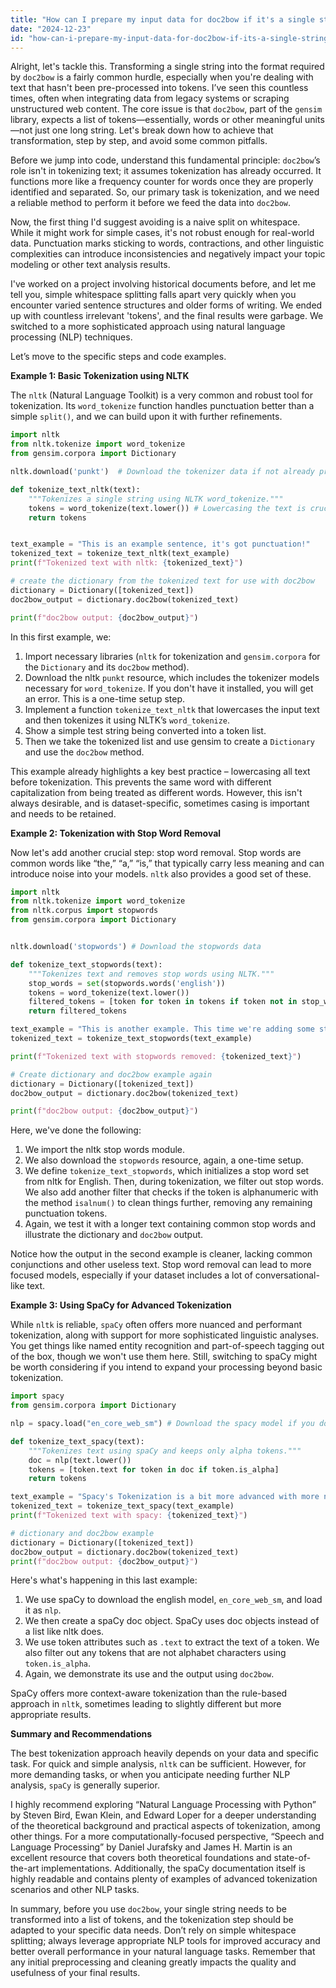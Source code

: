 ```yaml
---
title: "How can I prepare my input data for doc2bow if it's a single string instead of an array of unicode tokens?"
date: "2024-12-23"
id: "how-can-i-prepare-my-input-data-for-doc2bow-if-its-a-single-string-instead-of-an-array-of-unicode-tokens"
---
```


Alright, let's tackle this. Transforming a single string into the format required by `doc2bow` is a fairly common hurdle, especially when you're dealing with text that hasn't been pre-processed into tokens. I’ve seen this countless times, often when integrating data from legacy systems or scraping unstructured web content. The core issue is that `doc2bow`, part of the `gensim` library, expects a list of tokens—essentially, words or other meaningful units—not just one long string. Let's break down how to achieve that transformation, step by step, and avoid some common pitfalls.

Before we jump into code, understand this fundamental principle: `doc2bow`’s role isn't in tokenizing text; it assumes tokenization has already occurred. It functions more like a frequency counter for words once they are properly identified and separated. So, our primary task is tokenization, and we need a reliable method to perform it before we feed the data into `doc2bow`.

Now, the first thing I'd suggest avoiding is a naive split on whitespace. While it might work for simple cases, it's not robust enough for real-world data. Punctuation marks sticking to words, contractions, and other linguistic complexities can introduce inconsistencies and negatively impact your topic modeling or other text analysis results.

I've worked on a project involving historical documents before, and let me tell you, simple whitespace splitting falls apart very quickly when you encounter varied sentence structures and older forms of writing. We ended up with countless irrelevant 'tokens', and the final results were garbage. We switched to a more sophisticated approach using natural language processing (NLP) techniques.

Let’s move to the specific steps and code examples.

**Example 1: Basic Tokenization using NLTK**

The `nltk` (Natural Language Toolkit) is a very common and robust tool for tokenization. Its `word_tokenize` function handles punctuation better than a simple `split()`, and we can build upon it with further refinements.

```python
import nltk
from nltk.tokenize import word_tokenize
from gensim.corpora import Dictionary

nltk.download('punkt')  # Download the tokenizer data if not already present

def tokenize_text_nltk(text):
    """Tokenizes a single string using NLTK word_tokenize."""
    tokens = word_tokenize(text.lower()) # Lowercasing the text is crucial
    return tokens


text_example = "This is an example sentence, it's got punctuation!"
tokenized_text = tokenize_text_nltk(text_example)
print(f"Tokenized text with nltk: {tokenized_text}")

# create the dictionary from the tokenized text for use with doc2bow
dictionary = Dictionary([tokenized_text])
doc2bow_output = dictionary.doc2bow(tokenized_text)

print(f"doc2bow output: {doc2bow_output}")
```

In this first example, we:

1.  Import necessary libraries (`nltk` for tokenization and `gensim.corpora` for the `Dictionary` and its `doc2bow` method).
2.  Download the nltk `punkt` resource, which includes the tokenizer models necessary for `word_tokenize`. If you don't have it installed, you will get an error. This is a one-time setup step.
3.  Implement a function `tokenize_text_nltk` that lowercases the input text and then tokenizes it using NLTK’s `word_tokenize`.
4.  Show a simple test string being converted into a token list.
5.  Then we take the tokenized list and use gensim to create a `Dictionary` and use the `doc2bow` method.

This example already highlights a key best practice – lowercasing all text before tokenization. This prevents the same word with different capitalization from being treated as different words. However, this isn't always desirable, and is dataset-specific, sometimes casing is important and needs to be retained.

**Example 2: Tokenization with Stop Word Removal**

Now let's add another crucial step: stop word removal. Stop words are common words like “the,” “a,” “is,” that typically carry less meaning and can introduce noise into your models. `nltk` also provides a good set of these.

```python
import nltk
from nltk.tokenize import word_tokenize
from nltk.corpus import stopwords
from gensim.corpora import Dictionary


nltk.download('stopwords') # Download the stopwords data

def tokenize_text_stopwords(text):
    """Tokenizes text and removes stop words using NLTK."""
    stop_words = set(stopwords.words('english'))
    tokens = word_tokenize(text.lower())
    filtered_tokens = [token for token in tokens if token not in stop_words and token.isalnum()] # Additional filtering to remove any non-alphanumeric tokens
    return filtered_tokens

text_example = "This is another example. This time we're adding some stop words such as and, or, the, a and it's."
tokenized_text = tokenize_text_stopwords(text_example)

print(f"Tokenized text with stopwords removed: {tokenized_text}")

# Create dictionary and doc2bow example again
dictionary = Dictionary([tokenized_text])
doc2bow_output = dictionary.doc2bow(tokenized_text)

print(f"doc2bow output: {doc2bow_output}")
```

Here, we've done the following:

1.  We import the nltk stop words module.
2.  We also download the `stopwords` resource, again, a one-time setup.
3.  We define `tokenize_text_stopwords`, which initializes a stop word set from nltk for English. Then, during tokenization, we filter out stop words. We also add another filter that checks if the token is alphanumeric with the method `isalnum()` to clean things further, removing any remaining punctuation tokens.
4.  Again, we test it with a longer text containing common stop words and illustrate the dictionary and `doc2bow` output.

Notice how the output in the second example is cleaner, lacking common conjunctions and other useless text. Stop word removal can lead to more focused models, especially if your dataset includes a lot of conversational-like text.

**Example 3: Using SpaCy for Advanced Tokenization**

While `nltk` is reliable, `spaCy` often offers more nuanced and performant tokenization, along with support for more sophisticated linguistic analyses. You get things like named entity recognition and part-of-speech tagging out of the box, though we won't use them here. Still, switching to spaCy might be worth considering if you intend to expand your processing beyond basic tokenization.

```python
import spacy
from gensim.corpora import Dictionary

nlp = spacy.load("en_core_web_sm") # Download the spacy model if you don't already have it

def tokenize_text_spacy(text):
    """Tokenizes text using spaCy and keeps only alpha tokens."""
    doc = nlp(text.lower())
    tokens = [token.text for token in doc if token.is_alpha]
    return tokens

text_example = "Spacy's Tokenization is a bit more advanced with more nuances!"
tokenized_text = tokenize_text_spacy(text_example)
print(f"Tokenized text with spacy: {tokenized_text}")

# dictionary and doc2bow example
dictionary = Dictionary([tokenized_text])
doc2bow_output = dictionary.doc2bow(tokenized_text)
print(f"doc2bow output: {doc2bow_output}")

```

Here's what's happening in this last example:

1.  We use spaCy to download the english model, `en_core_web_sm`, and load it as `nlp`.
2.  We then create a spaCy doc object. SpaCy uses doc objects instead of a list like nltk does.
3.  We use token attributes such as `.text` to extract the text of a token. We also filter out any tokens that are not alphabet characters using `token.is_alpha`.
4.  Again, we demonstrate its use and the output using `doc2bow`.

SpaCy offers more context-aware tokenization than the rule-based approach in `nltk`, sometimes leading to slightly different but more appropriate results.

**Summary and Recommendations**

The best tokenization approach heavily depends on your data and specific task. For quick and simple analysis, `nltk` can be sufficient. However, for more demanding tasks, or when you anticipate needing further NLP analysis, `spaCy` is generally superior.

I highly recommend exploring “Natural Language Processing with Python” by Steven Bird, Ewan Klein, and Edward Loper for a deeper understanding of the theoretical background and practical aspects of tokenization, among other things. For a more computationally-focused perspective, “Speech and Language Processing” by Daniel Jurafsky and James H. Martin is an excellent resource that covers both theoretical foundations and state-of-the-art implementations. Additionally, the spaCy documentation itself is highly readable and contains plenty of examples of advanced tokenization scenarios and other NLP tasks.

In summary, before you use `doc2bow`, your single string needs to be transformed into a list of tokens, and the tokenization step should be adapted to your specific data needs. Don’t rely on simple whitespace splitting; always leverage appropriate NLP tools for improved accuracy and better overall performance in your natural language tasks. Remember that any initial preprocessing and cleaning greatly impacts the quality and usefulness of your final results.
